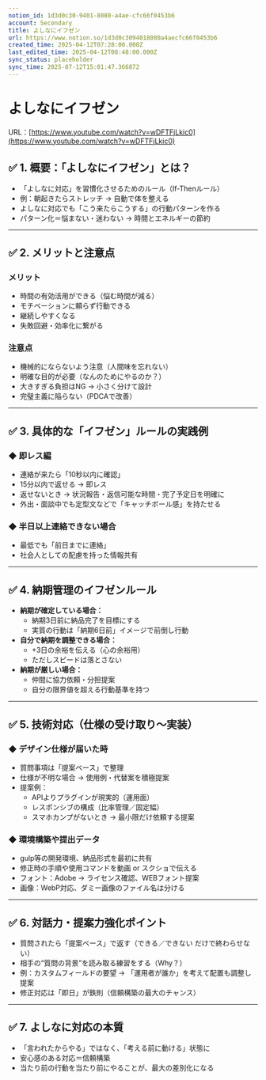 ```yaml
---
notion_id: 1d3d0c30-9401-8080-a4ae-cfc66f0453b6
account: Secondary
title: よしなにイフゼン
url: https://www.notion.so/1d3d0c3094018080a4aecfc66f0453b6
created_time: 2025-04-12T07:28:00.000Z
last_edited_time: 2025-04-12T08:48:00.000Z
sync_status: placeholder
sync_time: 2025-07-12T15:01:47.366872
---
```

# よしなにイフゼン

URL：[https://www.youtube.com/watch?v=wDFTFjLkic0](https://www.youtube.com/watch?v=wDFTFjLkic0)
## ✅ 1. 概要：「よしなにイフゼン」とは？
- 「よしなに対応」を習慣化させるためのルール（If-Thenルール）
- 例：朝起きたらストレッチ → 自動で体を整える
- よしなに対応でも「こう来たらこうする」の行動パターンを作る
- パターン化＝悩まない・迷わない → 時間とエネルギーの節約
---
## ✅ 2. メリットと注意点
### メリット
- 時間の有効活用ができる（悩む時間が減る）
- モチベーションに頼らず行動できる
- 継続しやすくなる
- 失敗回避・効率化に繋がる
### 注意点
- 機械的にならないよう注意（人間味を忘れない）
- 明確な目的が必要（なんのためにやるのか？）
- 大きすぎる負担はNG → 小さく分けて設計
- 完璧主義に陥らない（PDCAで改善）
---
## ✅ 3. 具体的な「イフゼン」ルールの実践例
### ◆ 即レス編
- 連絡が来たら「10秒以内に確認」
- 15分以内で返せる → 即レス
- 返せないとき → 状況報告・返信可能な時間・完了予定日を明確に
- 外出・面談中でも定型文などで「キャッチボール感」を持たせる
### ◆ 半日以上連絡できない場合
- 最低でも「前日までに連絡」
- 社会人としての配慮を持った情報共有
---
## ✅ 4. 納期管理のイフゼンルール
- **納期が確定している場合：**
  - 納期3日前に納品完了を目標にする
  - 実質の行動は「納期6日前」イメージで前倒し行動
- **自分で納期を調整できる場合：**
  - +3日の余裕を伝える（心の余裕用）
  - ただしスピードは落とさない
- **納期が厳しい場合：**
  - 仲間に協力依頼・分担提案
  - 自分の限界値を超える行動基準を持つ
---
## ✅ 5. 技術対応（仕様の受け取り～実装）
### ◆ デザイン仕様が届いた時
- 質問事項は「提案ベース」で整理
- 仕様が不明な場合 → 使用例・代替案を積極提案
- 提案例：
  - APIよりプラグインが現実的（運用面）
  - レスポンシブの構成（比率管理／固定幅）
  - スマホカンプがないとき → 最小限だけ依頼する提案
### ◆ 環境構築や提出データ
- gulp等の開発環境、納品形式を最初に共有
- 修正時の手順や使用コマンドを動画 or スクショで伝える
- フォント：Adobe → ライセンス確認、WEBフォント提案
- 画像：WebP対応、ダミー画像のファイル名は分ける
---
## ✅ 6. 対話力・提案力強化ポイント
- 質問されたら「提案ベース」で返す（できる／できない だけで終わらせない）
- 相手の“質問の背景”を読み取る練習をする（Why？）
- 例：カスタムフィールドの要望 → 「運用者が誰か」を考えて配置も調整し提案
- 修正対応は「即日」が鉄則（信頼構築の最大のチャンス）
---
## ✅ 7. よしなに対応の本質
- 「言われたからやる」ではなく、「考える前に動ける」状態に
- 安心感のある対応＝信頼構築
- 当たり前の行動を当たり前にやることが、最大の差別化になる